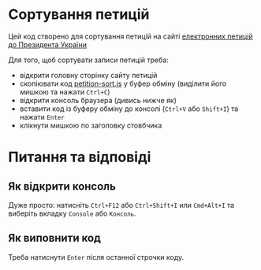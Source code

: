 # Сортування петицій

Цей код створено для сортування петицій на сайті [електронних петицій до Президента України](https://petition.president.gov.ua/)

Для того, щоб сортувати записи петицій треба:
 - відкрити головну сторінку сайту петицій
 - скопіювати код [petition-sort.js](https://github.com/paragraff/petition/blob/master/petition-sort.js) у буфер обміну (виділити його мишкою та нажати ``Ctrl+C``)
 - відкрити консоль браузера (дивись нижче як)
 - вставити код із буферу обміну до консолі (``Ctrl+V`` або ``Shift+I``) та нажати ``Enter``
 - клікнути мишкою по заголовку стовбчика

# Питання та відповіді

## Як відкрити консоль
Дуже просто: натисніть ``Ctrl+F12`` aбо ``Ctrl+Shift+I`` или ``Cmd+Alt+I`` та виберіть вкладку ``Console`` або ``Консоль``.

## Як виповнити код
Треба натиснути ``Enter`` після останної строчки коду.
